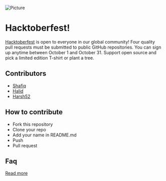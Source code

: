 ![Picture](https://github.com/dscunair/Hacktoberfest/blob/main/DSC%20Universitas%20Airlangga%20Logo%20x1.png)
# Hacktoberfest!
[Hacktoberfest](https://hacktoberfest.digitalocean.com/) is open to everyone in our global community! Four quality pull requests must be submitted to public GitHub repositories. You can sign up anytime between October 1 and October 31.
Support open source and pick a limited edition T-shirt or plant a tree.

## Contributors

- [Shafiq](https://github.com/iqbalShafiq)
- [Halid](https://github.com/hmk1337)
- [Harsh52](https://github.com/harsh52)

## How to contribute
- Fork this repository
- Clone your repo
- Add your name in README.md
- Push
- Pull request

## Faq
[Read more](https://hacktoberfest.digitalocean.com/faq/)
